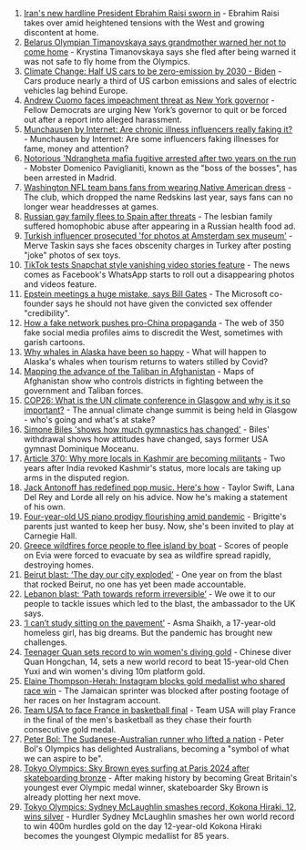 1. [Iran's new hardline President Ebrahim Raisi sworn in](https://www.bbc.co.uk/news/world-middle-east-58097195) - Ebrahim Raisi takes over amid heightened tensions with the West and growing discontent at home.
2. [Belarus Olympian Timanovskaya says grandmother warned her not to come home](https://www.bbc.co.uk/news/world-europe-58104195) - Krystina Timanovskaya says she fled after being warned it was not safe to fly home from the Olympics.
3. [Climate Change: Half US cars to be zero-emission by 2030 - Biden](https://www.bbc.co.uk/news/world-us-canada-58101907) - Cars produce nearly a third of US carbon emissions and sales of electric vehicles lag behind Europe.
4. [Andrew Cuomo faces impeachment threat as New York governor](https://www.bbc.co.uk/news/world-us-canada-58105261) - Fellow Democrats are urging New York’s governor to quit or be forced out after a report into alleged harassment.
5. [Munchausen by Internet: Are chronic illness influencers really faking it?](https://www.bbc.co.uk/news/stories-58093455) - Munchausen by Internet: Are some influencers faking illnesses for fame, money and attention?
6. [Notorious 'Ndrangheta mafia fugitive arrested after two years on the run](https://www.bbc.co.uk/news/world-europe-58105070) - Mobster Domenico Paviglianiti, known as the "boss of the bosses", has been arrested in Madrid.
7. [Washington NFL team bans fans from wearing Native American dress](https://www.bbc.co.uk/news/world-us-canada-58099157) - The club, which dropped the name Redskins last year, says fans can no longer wear headdresses at games.
8. [Russian gay family flees to Spain after threats](https://www.bbc.co.uk/news/world-europe-58103833) - The lesbian family suffered homophobic abuse after appearing in a Russian health food ad.
9. [Turkish influencer prosecuted 'for photos at Amsterdam sex museum'](https://www.bbc.co.uk/news/world-europe-58102368) - Merve Taskin says she faces obscenity charges in Turkey after posting "joke" photos of sex toys.
10. [TikTok tests Snapchat style vanishing video stories feature](https://www.bbc.co.uk/news/business-58095639) - The news comes as Facebook's WhatsApp starts to roll out a disappearing photos and videos feature.
11. [Epstein meetings a huge mistake, says Bill Gates](https://www.bbc.co.uk/news/world-us-canada-58099778) - The Microsoft co-founder says he should not have given the convicted sex offender "credibility".
12. [How a fake network pushes pro-China propaganda](https://www.bbc.co.uk/news/world-asia-china-58062630) - The web of 350 fake social media profiles aims to discredit the West, sometimes with garish cartoons.
13. [Why whales in Alaska have been so happy](https://www.bbc.co.uk/news/world-us-canada-58032702) - What will happen to Alaska's whales when tourism returns to waters stilled by Covid?
14. [Mapping the advance of the Taliban in Afghanistan](https://www.bbc.co.uk/news/world-asia-57933979) - Maps of Afghanistan show who controls districts in fighting between the government and Taliban forces.
15. [COP26: What is the UN climate conference in Glasgow and why is it so important?](https://www.bbc.co.uk/news/science-environment-56901261) - The annual climate change summit is being held in Glasgow - who's going and what's at stake?
16. [Simone Biles 'shows how much gymnastics has changed'](https://www.bbc.co.uk/news/world-us-canada-58043512) - Biles' withdrawal shows how attitudes have changed, says former USA gymnast Dominique Moceanu.
17. [Article 370: Why more locals in Kashmir are becoming militants](https://www.bbc.co.uk/news/world-asia-india-58025062) - Two years after India revoked Kashmir's status, more locals are taking up arms in the disputed region.
18. [Jack Antonoff has redefined pop music. Here's how](https://www.bbc.co.uk/news/entertainment-arts-58085468) - Taylor Swift, Lana Del Rey and Lorde all rely on his advice. Now he's making a statement of his own.
19. [Four-year-old US piano prodigy flourishing amid pandemic](https://www.bbc.co.uk/news/world-us-canada-58094008) - Brigitte's parents just wanted to keep her busy. Now, she's been invited to play at Carnegie Hall.
20. [Greece wildfires force people to flee island by boat](https://www.bbc.co.uk/news/world-europe-58093275) - Scores of people on Evia were forced to evacuate by sea as wildfire spread rapidly, destroying homes.
21. [Beirut blast: ‘The day our city exploded’](https://www.bbc.co.uk/news/world-middle-east-58076999) - One year on from the blast that rocked Beirut, no one has yet been made accountable.
22. [Lebanon blast: ‘Path towards reform irreversible’](https://www.bbc.co.uk/news/world-middle-east-58091119) - We owe it to our people to tackle issues which led to the blast, the ambassador to the UK says.
23. [‘I can’t study sitting on the pavement’](https://www.bbc.co.uk/news/world-asia-india-58025055) - Asma Shaikh, a 17-year-old homeless girl, has big dreams. But the pandemic has brought new challenges.
24. [Teenager Quan sets record to win women's diving gold](https://www.bbc.co.uk/sport/olympics/58097526) - Chinese diver Quan Hongchan, 14, sets a new world record to beat 15-year-old Chen Yuxi and win women's diving 10m platform gold.
25. [Elaine Thompson-Herah: Instagram blocks gold medallist who shared race win](https://www.bbc.co.uk/sport/olympics/58094908) - The Jamaican sprinter was blocked after posting footage of her races on her Instagram account.
26. [Team USA to face France in basketball final](https://www.bbc.co.uk/sport/olympics/58097185) - Team USA will play France in the final of the men's basketball as they chase their fourth consecutive gold medal.
27. [Peter Bol: The Sudanese-Australian runner who lifted a nation](https://www.bbc.co.uk/news/world-australia-58095689) - Peter Bol's Olympics has delighted Australians, becoming a "symbol of what we can aspire to be".
28. [Tokyo Olympics: Sky Brown eyes surfing at Paris 2024 after skateboarding bronze](https://www.bbc.co.uk/sport/olympics/58084934) - After making history by becoming Great Britain's youngest ever Olympic medal winner, skateboarder Sky Brown is already plotting her next move.
29. [Tokyo Olympics: Sydney McLaughlin smashes record, Kokona Hiraki, 12, wins silver](https://www.bbc.co.uk/sport/olympics/58082645) - Hurdler Sydney McLaughlin smashes her own world record to win 400m hurdles gold on the day 12-year-old Kokona Hiraki becomes the youngest Olympic medallist for 85 years.
